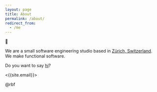 ```yaml
---
layout: page
title: About
permalink: /about/
redirect_from:
  - /me
---
```


:wave:

We are a small software engineering studio based in [Zürich,
Switzerland]. We make functional software.

Do you want to say [hi](mailto:{{site.email}})?

<{{site.email}}>

@rbf

[Zürich, Switzerland]: https://www.stadt-zuerich.ch/portal/en/index/portraet_der_stadt_zuerich/impressions.html
